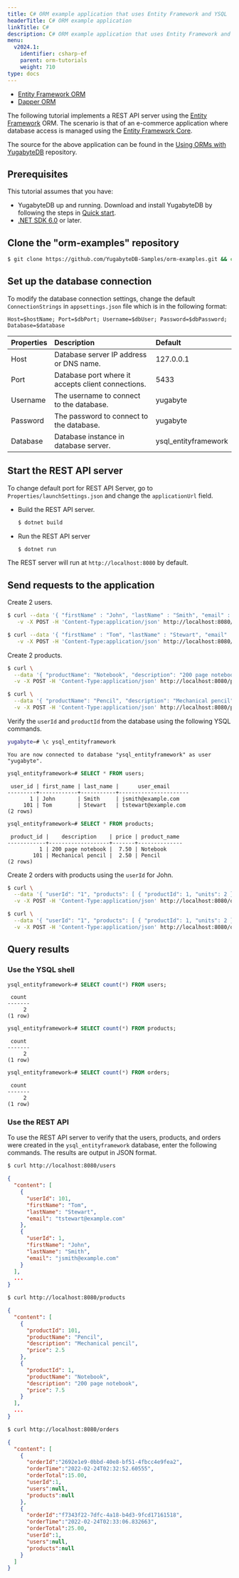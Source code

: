 ```yaml
---
title: C# ORM example application that uses Entity Framework and YSQL
headerTitle: C# ORM example application
linkTitle: C#
description: C# ORM example application that uses Entity Framework and the YSQL API.
menu:
  v2024.1:
    identifier: csharp-ef
    parent: orm-tutorials
    weight: 710
type: docs
---
```


<ul class="nav nav-tabs-alt nav-tabs-yb">
  <li>
    <a href="../ysql-entity-framework/" class="nav-link active">
      <i class="icon-postgres" aria-hidden="true"></i>
      Entity Framework ORM
    </a>
  </li>
  <li>
    <a href="../ysql-dapper/" class="nav-link">
      <i class="icon-postgres" aria-hidden="true"></i>
      Dapper ORM
    </a>
  </li>
</ul>

The following tutorial implements a REST API server using the [Entity Framework](https://docs.microsoft.com/en-us/ef/) ORM. The scenario is that of an e-commerce application where database access is managed using the [Entity Framework Core](https://docs.microsoft.com/en-us/ef/core/).

The source for the above application can be found in the [Using ORMs with YugabyteDB](https://github.com/yugabyte/orm-examples/tree/master/csharp/entityframework) repository.

## Prerequisites

This tutorial assumes that you have:

- YugabyteDB up and running. Download and install YugabyteDB by following the steps in [Quick start](/preview/quick-start/).
- [.NET SDK 6.0](https://dotnet.microsoft.com/en-us/download) or later.

## Clone the "orm-examples" repository

```sh
$ git clone https://github.com/YugabyteDB-Samples/orm-examples.git && cd orm-examples/csharp/entityframework
```

## Set up the database connection

To modify the database connection settings, change the default `ConnectionStrings` in `appsettings.json` file which is in the following format:

`Host=$hostName; Port=$dbPort; Username=$dbUser; Password=$dbPassword; Database=$database`

| Properties | Description | Default |
| :--------- | :---------- | :------ |
| Host | Database server IP address or DNS name. | 127.0.0.1 |
| Port | Database port where it accepts client connections. | 5433 |
| Username | The username to connect to the database. | yugabyte |
| Password | The password to connect to the database. | yugabyte |
| Database | Database instance in database server. | ysql_entityframework |

## Start the REST API server

To change default port for REST API Server, go to `Properties/launchSettings.json` and change the `applicationUrl` field.

- Build the REST API server.

  ```sh
  $ dotnet build
  ```

- Run the REST API server

  ```sh
  $ dotnet run
  ```

The REST server will run at `http://localhost:8080` by default.

## Send requests to the application

Create 2 users.

```sh
$ curl --data '{ "firstName" : "John", "lastName" : "Smith", "email" : "jsmith@example.com" }' \
   -v -X POST -H 'Content-Type:application/json' http://localhost:8080/users
```

```sh
$ curl --data '{ "firstName" : "Tom", "lastName" : "Stewart", "email" : "tstewart@example.com" }' \
   -v -X POST -H 'Content-Type:application/json' http://localhost:8080/users
```

Create 2 products.

```sh
$ curl \
  --data '{ "productName": "Notebook", "description": "200 page notebook", "price": 7.50 }' \
  -v -X POST -H 'Content-Type:application/json' http://localhost:8080/products
```

```sh
$ curl \
  --data '{ "productName": "Pencil", "description": "Mechanical pencil", "price": 2.50 }' \
  -v -X POST -H 'Content-Type:application/json' http://localhost:8080/products
```

Verify the `userId` and `productId` from the database using the following YSQL commands.

```sh
yugabyte=# \c ysql_entityframework
```

```output
You are now connected to database "ysql_entityframework" as user "yugabyte".
```

```sql
ysql_entityframework=# SELECT * FROM users;
```

```output
 user_id | first_name | last_name |      user_email
---------+------------+-----------+----------------------
       1 | John       | Smith     | jsmith@example.com
     101 | Tom        | Stewart   | tstewart@example.com
(2 rows)
```

```sql
ysql_entityframework=# SELECT * FROM products;
```

```output
 product_id |    description    | price | product_name
------------+-------------------+-------+--------------
          1 | 200 page notebook |  7.50 | Notebook
        101 | Mechanical pencil |  2.50 | Pencil
(2 rows)
```

Create 2 orders with products using the `userId` for John.

```sh
$ curl \
  --data '{ "userId": "1", "products": [ { "productId": 1, "units": 2 } ] }' \
  -v -X POST -H 'Content-Type:application/json' http://localhost:8080/orders
```

```sh
$ curl \
  --data '{ "userId": "1", "products": [ { "productId": 1, "units": 2 }, { "productId": 101, "units": 4 } ] }' \
  -v -X POST -H 'Content-Type:application/json' http://localhost:8080/orders
```

## Query results

### Use the YSQL shell

```sql
ysql_entityframework=# SELECT count(*) FROM users;
```

```output
 count
-------
     2
(1 row)
```

```sql
ysql_entityframework=# SELECT count(*) FROM products;
```

```output
 count
-------
     2
(1 row)
```

```sql
ysql_entityframework=# SELECT count(*) FROM orders;
```

```output
 count
-------
     2
(1 row)
```

### Use the REST API

To use the REST API server to verify that the users, products, and orders were created in the `ysql_entityframework` database, enter the following commands. The results are output in JSON format.

```sh
$ curl http://localhost:8080/users
```

```output.json
{
  "content": [
    {
      "userId": 101,
      "firstName": "Tom",
      "lastName": "Stewart",
      "email": "tstewart@example.com"
    },
    {
      "userId": 1,
      "firstName": "John",
      "lastName": "Smith",
      "email": "jsmith@example.com"
    }
  ],
  ...
}
```

```sh
$ curl http://localhost:8080/products
```

```output.json
{
  "content": [
    {
      "productId": 101,
      "productName": "Pencil",
      "description": "Mechanical pencil",
      "price": 2.5
    },
    {
      "productId": 1,
      "productName": "Notebook",
      "description": "200 page notebook",
      "price": 7.5
    }
  ],
  ...
}
```

```sh
$ curl http://localhost:8080/orders
```

```output.json
{
  "content": [
    {
      "orderId":"2692e1e9-0bbd-40e8-bf51-4fbcc4e9fea2",
      "orderTime":"2022-02-24T02:32:52.60555",
      "orderTotal":15.00,
      "userId":1,
      "users":null,
      "products":null
    },
    {
      "orderId":"f7343f22-7dfc-4a18-b4d3-9fcd17161518",
      "orderTime":"2022-02-24T02:33:06.832663",
      "orderTotal":25.00,
      "userId":1,
      "users":null,
      "products":null
    }
  ]
}
```
